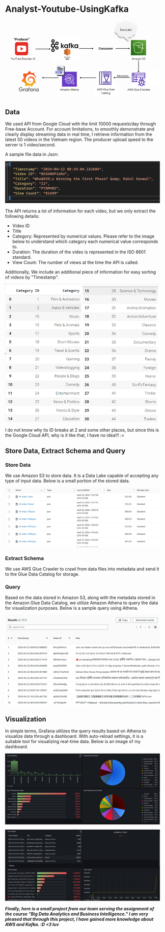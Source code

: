 # Analyst-Youtube-UsingKafka

[![Overview](assignment/image/Overview.png "Overview")](assignment/image/Overview.png)

## Data
We used API from Google Cloud with the limit 10000 requests/day through Free-base Account. 
For account limitations, to smoothly demonstrate and clearly display streaming data in real time, I retrieve information from the latest 50 videos in the Vietnam region. The producer upload speed to the server is 1 video/second.

A sample file data in Json:

[![Data](assignment/image/FileData.png "Data")](assignment/image/FileData.png)

The API returns a lot of information for each video, but we only extract the following details:

- Video ID
- Title
- Category: Represented by numerical values. Please refer to the image below to understand which category each numerical value corresponds to.
- Duration: The duration of the video is represented in the ISO 8601 standard.
- View Count: The number of views at the time the API is called.

Additionally, We include an additional piece of information for easy sorting of videos by "Timestamp".

[![Category](assignment/image/Category.png "Category")](assignment/image/Category.png)

I do not know why its ID breaks at 2 and some other places, but since this is the Google Cloud API, why is it like that, I have no idea!!! :<

## Store Data, Extract Schema and Query
### Store Data

We use Amazon S3 to store data. It is a Data Lake capable of accepting any type of input data. Below is a small portion of the stored data.

[![StoredData](assignment/image/PieceOfStoredData.png "Piece Of Stored Data")](assignment/image/PieceOfStoredData.png)

### Extract Schema

We use AWS Glue Crawler to crawl from data files into metadata and send it to the Glue Data Catalog for storage.

### Query
Based on the data stored in Amazon S3, along with the metadata stored in the Amazon Glue Data Catalog, we utilize Amazon Athena to query the data for visualization purposes.
Below is a sample query using Athena.

[![QueryAthena](assignment/image/Athena.png "Query Athena")](assignment/image/Athena.png)

## Visualization


In simple terms, Grafana utilizes the query results based on Athena to visualize data through a dashboard. With auto-reload settings, it is a suitable tool for visualizing real-time data. Below is an image of my dashboard.

[![Dashboard 1](assignment/image/Dashboard_1.png "Query Athena")](assignment/image/Dashboard_1.png)

[![Dashboard 2](assignment/image/Dashboard_2.png "Query Athena")](assignment/image/Dashboard_2.png)

***Finally, here is a small project from our team serving the assignment of the course "Big Data Analytics and Business Intelligence." I am very pleased that through this project, I have gained more knowledge about AWS and Kafka. :D <3 luv***
